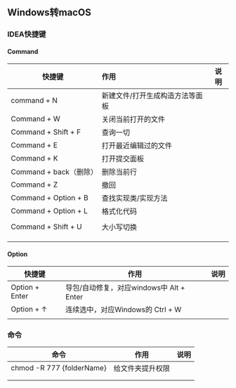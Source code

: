 ## Windows转macOS

### IDEA快捷键

#### Command

| 快捷键                 | 作用                            | 说明 |
| ---------------------- | :------------------------------ | ---- |
| command + N            | 新建文件/打开生成构造方法等面板 |      |
| Command + W            | 关闭当前打开的文件              |      |
| Command + Shift + F    | 查询一切                        |      |
| Command + E            | 打开最近编辑过的文件            |      |
| Command + K            | 打开提交面板                    |      |
| Command + back（删除） | 删除当前行                      |      |
| Command + Z            | 撤回                            |      |
| Command + Option + B   | 查找实现类/实现方法             |      |
| Command + Option + L   | 格式化代码                      |      |
|                        |                                 |      |
| Command + Shift + U    | 大小写切换                      |      |
|                        |                                 |      |
|                        |                                 |      |
|                        |                                 |      |



#### Option

| 快捷键         | 作用                                     | 说明 |
| -------------- | ---------------------------------------- | ---- |
| Option + Enter | 导包/自动修复，对应windows中 Alt + Enter |      |
| Option + ↑     | 连续选中，对应Windows的 Ctrl + W         |      |
|                |                                          |      |



### 命令

| 命令                      | 作用             | 说明 |
| ------------------------- | ---------------- | ---- |
| chmod -R 777 {folderName} | 给文件夹提升权限 |      |
|                           |                  |      |
|                           |                  |      |

